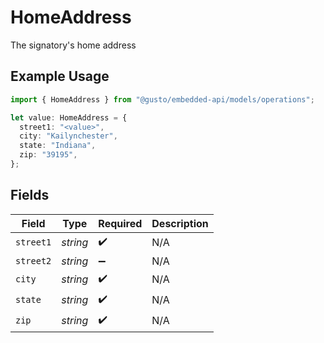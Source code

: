 # HomeAddress

The signatory's home address

## Example Usage

```typescript
import { HomeAddress } from "@gusto/embedded-api/models/operations";

let value: HomeAddress = {
  street1: "<value>",
  city: "Kailynchester",
  state: "Indiana",
  zip: "39195",
};
```

## Fields

| Field              | Type               | Required           | Description        |
| ------------------ | ------------------ | ------------------ | ------------------ |
| `street1`          | *string*           | :heavy_check_mark: | N/A                |
| `street2`          | *string*           | :heavy_minus_sign: | N/A                |
| `city`             | *string*           | :heavy_check_mark: | N/A                |
| `state`            | *string*           | :heavy_check_mark: | N/A                |
| `zip`              | *string*           | :heavy_check_mark: | N/A                |
